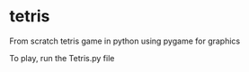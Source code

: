 # tetris
From scratch tetris game in python using pygame for graphics

To play, run the Tetris.py file
